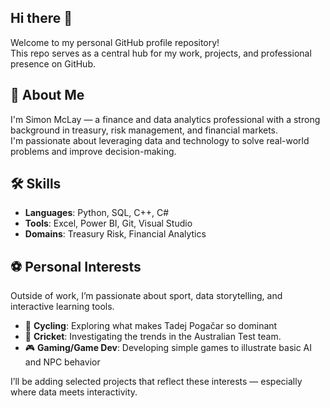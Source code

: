 ## Hi there 👋

Welcome to my personal GitHub profile repository!  
This repo serves as a central hub for my work, projects, and professional presence on GitHub.

## 🚀 About Me

I'm Simon McLay — a finance and data analytics professional with a strong background in treasury, risk management, and financial markets.  
I'm passionate about leveraging data and technology to solve real-world problems and improve decision-making.

## 🛠️ Skills

- **Languages**: Python, SQL, C++, C#
- **Tools**: Excel, Power BI, Git, Visual Studio
- **Domains**: Treasury Risk, Financial Analytics

## ⚽ Personal Interests

Outside of work, I’m passionate about sport, data storytelling, and interactive learning tools.
- 🚴 **Cycling**: Exploring what makes Tadej Pogačar so dominant  
- 🏏 **Cricket**: Investigating the trends in the Australian Test team. 
- 🎮 **Gaming/Game Dev**: Developing simple games to illustrate basic AI and NPC behavior

I’ll be adding selected projects that reflect these interests — especially where data meets interactivity.

